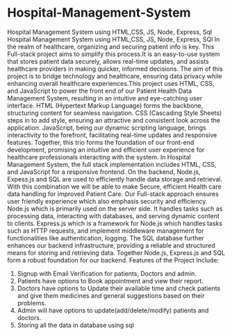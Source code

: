 # Hospital-Management-System
Hospital Management System using HTML,CSS, JS, Node, Express, Sql
Hospital Management System using HTML,CSS, JS, Node, Express, SQl In the realm of healthcare, organizing and securing patient info is key. This Full-stack project aims to simplify this process.It is an easy-to-use system that stores patient data securely, allows real-time updates, and assists healthcare providers in making quicker, informed decisions. The aim of this project is to bridge technology and healthcare, ensuring data privacy while enhancing overall healthcare experiences.This project uses HTML, CSS, and JavaScript to power the front end of our Patient Health Data Management System, resulting in an intuitive and eye-catching user interface. HTML (Hypertext Markup Language) forms the backbone, structuring content for seamless navigation. CSS (Cascading Style Sheets) steps in to add style, ensuring an attractive and consistent look across the application. JavaScript, being our dynamic scripting language, brings interactivity to the forefront, facilitating real-time updates and responsive features. Together, this trio forms the foundation of our front-end development, promising an intuitive and efficient user experience for healthcare professionals interacting with the system. In Hospital Management System, the full stack implementation includes HTML, CSS, and JavaScript for a responsive frontend. On the backend, Node.js, Expess.js and SQL are used to efficiently handle data storage and retrieval. With this combination we will be able to make Secure, efficient Health care data handling for improved Patient Care. Our Full-stack approach ensures user friendly experience which also emphasis security and efficiency. Node.js which is primarily used on the server side. It handles tasks such as processing data, interacting with databases, and serving dynamic content to clients. Express.js which is a framework for Node.js which handles tasks such as HTTP requests, and implement middleware management for functionalities like authentication, logging. The SQL database further enhances our backend infrastructure, providing a reliable and structured means for storing and retrieving data. Together Node.js, Express.js and SQL form a robust foundation for our backend. 
Features of the Project Include:
1. Signup with Email Verification for patients, Doctors and admin.
2. Patients have options to Book appointment and view their report.
3. Doctors have options to Update their available time and check patients and give them medicines and general suggestions based on their problems.
4. Admin will have options to update(add/delete/modify) patients and doctors.
5. Storing all the data in database using sql

